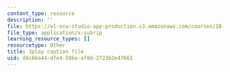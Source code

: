 ```yaml
---
content_type: resource
description: ''
file: https://ol-ocw-studio-app-production.s3.amazonaws.com/courses/18-01sc-single-variable-calculus-fall-2010/d8c66a44dfe4586eaf0d2723b2e47661_JXPe2J069c.vtt
file_type: application/x-subrip
learning_resource_types: []
resourcetype: Other
title: 3play caption file
uid: d8c66a44-dfe4-586e-af0d-2723b2e47661
---
```

